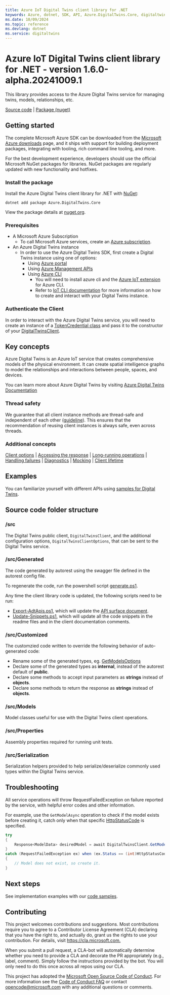 ```yaml
---
title: Azure IoT Digital Twins client library for .NET
keywords: Azure, dotnet, SDK, API, Azure.DigitalTwins.Core, digitaltwins
ms.date: 10/09/2024
ms.topic: reference
ms.devlang: dotnet
ms.service: digitaltwins
---
```

# Azure IoT Digital Twins client library for .NET - version 1.6.0-alpha.20241009.1 


This library provides access to the Azure Digital Twins service for managing twins, models, relationships, etc.

  [Source code][source] | [Package (nuget)][package]

## Getting started

The complete Microsoft Azure SDK can be downloaded from the [Microsoft Azure downloads][microsoft_sdk_download] page, and it ships with support for building deployment packages, integrating with tooling, rich command line tooling, and more.

For the best development experience, developers should use the official Microsoft NuGet packages for libraries. NuGet packages are regularly updated with new functionality and hotfixes.

### Install the package

Install the Azure Digital Twins client library for .NET with [NuGet][nuget]:

```dotnetcli
dotnet add package Azure.DigitalTwins.Core
```

View the package details at [nuget.org][adt_nuget].

### Prerequisites

- A Microsoft Azure Subscription
  - To call Microsoft Azure services, create an [Azure subscription][azure_sub].
- An Azure Digital Twins instance
  - In order to use the Azure Digital Twins SDK, first create a Digital Twins instance using one of options:
    - Using [Azure portal][azure_portal]
    - Using [Azure Management APIs][azure_rest_api]
    - Using [Azure CLI][azure_cli]
      - You will need to install azure cli and the [Azure IoT extension][iot_cli_extension] for Azure CLI.
      - Refer to [IoT CLI documentation][iot_cli_doc] for more information on how to create and interact with your Digital Twins instance.

### Authenticate the Client

In order to interact with the Azure Digital Twins service, you will need to create an instance of a [TokenCredential class][token_credential] and pass it to the constructor of your [DigitalTwinsClient][digital_twins_client].

## Key concepts

Azure Digital Twins is an Azure IoT service that creates comprehensive models of the physical environment.
It can create spatial intelligence graphs to model the relationships and interactions between people, spaces, and devices.

You can learn more about Azure Digital Twins by visiting [Azure Digital Twins Documentation][digital_twins_documentation]

### Thread safety
We guarantee that all client instance methods are thread-safe and independent of each other ([guideline](https://azure.github.io/azure-sdk/dotnet_introduction.html#dotnet-service-methods-thread-safety)). This ensures that the recommendation of reusing client instances is always safe, even across threads.

### Additional concepts
<!-- CLIENT COMMON BAR -->
[Client options](https://github.com/Azure/azure-sdk-for-net/blob/main/sdk/core/Azure.Core/README.md#configuring-service-clients-using-clientoptions) |
[Accessing the response](https://github.com/Azure/azure-sdk-for-net/blob/main/sdk/core/Azure.Core/README.md#accessing-http-response-details-using-responset) |
[Long-running operations](https://github.com/Azure/azure-sdk-for-net/blob/main/sdk/core/Azure.Core/README.md#consuming-long-running-operations-using-operationt) |
[Handling failures](https://github.com/Azure/azure-sdk-for-net/blob/main/sdk/core/Azure.Core/README.md#reporting-errors-requestfailedexception) |
[Diagnostics](https://github.com/Azure/azure-sdk-for-net/blob/main/sdk/core/Azure.Core/samples/Diagnostics.md) |
[Mocking](https://learn.microsoft.com/dotnet/azure/sdk/unit-testing-mocking) |
[Client lifetime](https://devblogs.microsoft.com/azure-sdk/lifetime-management-and-thread-safety-guarantees-of-azure-sdk-net-clients/)
<!-- CLIENT COMMON BAR -->

## Examples

You can familiarize yourself with different APIs using [samples for Digital Twins](https://github.com/Azure/azure-sdk-for-net/blob/main/sdk/digitaltwins/Azure.DigitalTwins.Core/samples/).

## Source code folder structure

### /src

The Digital Twins public client, `DigitalTwinsClient`, and the additional configuration options, `DigitalTwinsClientOptions`, that can be sent to the Digital Twins service.

### /src/Generated

The code generated by autorest using the swagger file defined in the autorest config file.

To regenerate the code, run the powershell script [generate.ps1](https://github.com/Azure/azure-sdk-for-net/blob/main/sdk/digitaltwins/Azure.DigitalTwins.Core/src/generate.ps1).

Any time the client library code is updated, the following scripts need to be run:

- [Export-AdtApis.ps1](https://github.com/Azure/azure-sdk-for-net/blob/main/sdk/digitaltwins/Export-AdtApis.ps1), which will update the [API surface document](https://github.com/Azure/azure-sdk-for-net/blob/main/sdk/digitaltwins/Azure.DigitalTwins.Core/api/Azure.DigitalTwins.Core.netstandard2.0.cs).
- [Update-Snippets.ps1](https://github.com/Azure/azure-sdk-for-net/blob/main/sdk/digitaltwins/Update-AdtSnippets.ps1), which will update all the code snippets in the readme files and in the client documentation comments.

### /src/Customized

The customzied code written to override the following behavior of auto-generated code:

- Rename some of the generated types, eg. [GetModelsOptions](https://github.com/Azure/azure-sdk-for-net/blob/main/sdk/digitaltwins/Azure.DigitalTwins.Core/src/Customized/Models/GetModelsOptions.cs)
- Declare some of the generated types as **internal**, instead of the autorest default of **public**.
- Declare some methods to accept input parameters as **strings** instead of **objects**.
- Declare some methods to return the response as **strings** instead of **objects**.

### /src/Models

Model classes useful for use with the Digital Twins client operations.

### /src/Properties

Assembly properties required for running unit tests.

### /src/Serialization

Serialization helpers provided to help serialize/deserialize commonly used types within the Digital Twins service.

## Troubleshooting

All service operations will throw RequestFailedException on failure reported by the service, with helpful error codes and other information.

For example, use the `GetModelAsync` operation to check if the model exists before creating it, catch only when that specific [HttpStatusCode][http_status_code] is specified.

```csharp
try
{
    Response<ModelData> desiredModel = await DigitalTwinsClient.GetModelAsync(desiredModelId);
}
catch (RequestFailedException ex) when (ex.Status == (int)HttpStatusCode.NotFound)
{
    // Model does not exist, so create it.
}
```

## Next steps

See implementation examples with our [code samples](https://github.com/Azure/azure-sdk-for-net/blob/main/sdk/digitaltwins/Azure.DigitalTwins.Core/samples).

## Contributing

This project welcomes contributions and suggestions.
Most contributions require you to agree to a Contributor License Agreement (CLA) declaring that you have the right to, and actually do, grant us the rights to use your contribution.
For details, visit <https://cla.microsoft.com.>

When you submit a pull request, a CLA-bot will automatically determine whether you need to provide a CLA and decorate the PR appropriately (e.g., label, comment).
Simply follow the instructions provided by the bot.
You will only need to do this once across all repos using our CLA.

This project has adopted the [Microsoft Open Source Code of Conduct][code_of_conduct].
For more information see the [Code of Conduct FAQ][code_of_conduct_faq] or contact opencode@microsoft.com with any additional questions or comments.

<!-- LINKS -->
[microsoft_sdk_download]: https://azure.microsoft.com/downloads/?sdk=net
[azure_sdk_target_frameworks]: https://github.com/azure/azure-sdk-for-net#target-frameworks
[azure_cli]: /cli/azure
[azure_sub]: https://azure.microsoft.com/free/dotnet/
[source]: https://github.com/Azure/azure-sdk-for-net/tree/main/sdk/digitaltwins/Azure.DigitalTwins.Core/src
[package]: https://www.nuget.org/packages/Azure.DigitalTwins.Core
[code_of_conduct]: https://opensource.microsoft.com/codeofconduct/
[code_of_conduct_faq]: https://opensource.microsoft.com/codeofconduct/faq/
[nuget]: https://www.nuget.org/
[azure_portal]: https://portal.azure.com/
[azure_rest_api]: /rest/api/azure/
[azure_core_library]: https://github.com/Azure/azure-sdk-for-net/tree/main/sdk/core/Azure.Core
[token_credential]: /dotnet/api/azure.core.tokencredential?view=azure-dotnet
[digital_twins_client]: https://github.com/Azure/azure-sdk-for-net/blob/main/sdk/digitaltwins/Azure.DigitalTwins.Core/src/DigitalTwinsClient.cs
[digital_twins_documentation]: /azure/digital-twins/
[iot_cli_extension]: https://github.com/Azure/azure-iot-cli-extension/releases
[iot_cli_doc]: /cli/azure/azure-cli-reference-for-iot
[http_status_code]: /dotnet/api/system.net.httpstatuscode?view=netcore-3.1
[adt_nuget]: https://www.nuget.org/packages/Azure.DigitalTwins.Core

